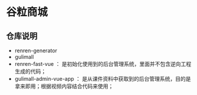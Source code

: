 # 谷粒商城


## 仓库说明

- renren-generator
- gulimall
- renren-fast-vue ： 是初始化使用到的后台管理系统，里面并不包含逆向工程生成的代码；
- gulimall-admin-vue-app ： 是从课件资料中获取到的后台管理系统，目的是拿来即用；根据视频内容结合代码来使用；


